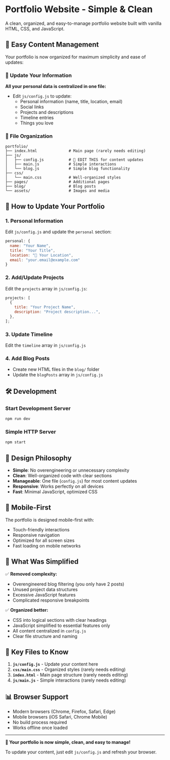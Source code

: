 # Portfolio Website - Simple & Clean

A clean, organized, and easy-to-manage portfolio website built with vanilla HTML, CSS, and JavaScript.

## 🎯 **Easy Content Management**

Your portfolio is now organized for maximum simplicity and ease of updates:

### **📝 Update Your Information**

**All your personal data is centralized in one file:**

- Edit `js/config.js` to update:
  - Personal information (name, title, location, email)
  - Social links
  - Projects and descriptions
  - Timeline entries
  - Things you love

### **📁 File Organization**

```
portfolio/
├── index.html              # Main page (rarely needs editing)
├── js/
│   ├── config.js           # 🎯 EDIT THIS for content updates
│   ├── main.js             # Simple interactions
│   └── blog.js             # Simple blog functionality
├── css/
│   └── main.css            # Well-organized styles
├── pages/                  # Additional pages
├── blog/                   # Blog posts
└── assets/                 # Images and media
```

## 🚀 **How to Update Your Portfolio**

### **1. Personal Information**

Edit `js/config.js` and update the `personal` section:

```javascript
personal: {
  name: "Your Name",
  title: "Your Title",
  location: "📍 Your Location",
  email: "your.email@example.com"
}
```

### **2. Add/Update Projects**

Edit the `projects` array in `js/config.js`:

```javascript
projects: [
  {
    title: "Your Project Name",
    description: "Project description...",
  },
];
```

### **3. Update Timeline**

Edit the `timeline` array in `js/config.js`

### **4. Add Blog Posts**

- Create new HTML files in the `blog/` folder
- Update the `blogPosts` array in `js/config.js`

## 🛠 **Development**

### **Start Development Server**

```bash
npm run dev
```

### **Simple HTTP Server**

```bash
npm start
```

## 🎨 **Design Philosophy**

- **Simple**: No overengineering or unnecessary complexity
- **Clean**: Well-organized code with clear sections
- **Manageable**: One file (`config.js`) for most content updates
- **Responsive**: Works perfectly on all devices
- **Fast**: Minimal JavaScript, optimized CSS

## 📱 **Mobile-First**

The portfolio is designed mobile-first with:

- Touch-friendly interactions
- Responsive navigation
- Optimized for all screen sizes
- Fast loading on mobile networks

## 🔧 **What Was Simplified**

✅ **Removed complexity:**

- Overengineered blog filtering (you only have 2 posts)
- Unused project data structures
- Excessive JavaScript features
- Complicated responsive breakpoints

✅ **Organized better:**

- CSS into logical sections with clear headings
- JavaScript simplified to essential features only
- All content centralized in `config.js`
- Clear file structure and naming

## 🎯 **Key Files to Know**

1. **`js/config.js`** - Update your content here
2. **`css/main.css`** - Organized styles (rarely needs editing)
3. **`index.html`** - Main page structure (rarely needs editing)
4. **`js/main.js`** - Simple interactions (rarely needs editing)

## 📊 **Browser Support**

- Modern browsers (Chrome, Firefox, Safari, Edge)
- Mobile browsers (iOS Safari, Chrome Mobile)
- No build process required
- Works offline once loaded

---

**🎉 Your portfolio is now simple, clean, and easy to manage!**

To update your content, just edit `js/config.js` and refresh your browser.
